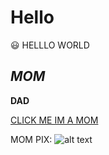 # Hello
:smiley:
HELLLO WORLD
## *MOM*
**DAD**

[CLICK ME IM A MOM](https://www.google.com)

MOM PIX: 
![alt text](https://m.media-amazon.com/images/M/MV5BNWI0ZjU4MzUtMTdmMy00OWVkLThhNWItNzQ4NDEyNTBiY2ZjXkEyXkFqcGdeQXVyNjg4NzAyOTA@._V1_UX182_CR0,0,182,268_AL_.jpg)
